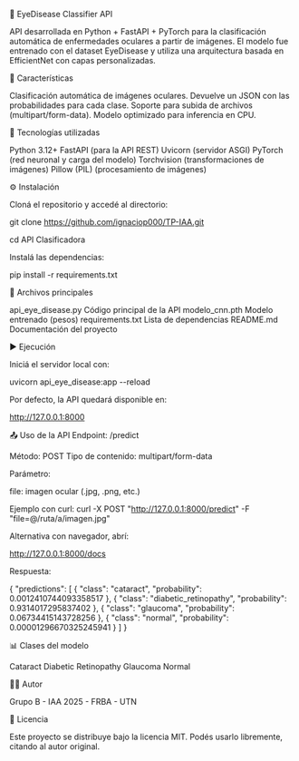 🧠 EyeDisease Classifier API

API desarrollada en Python + FastAPI + PyTorch para la clasificación automática de enfermedades oculares a partir de imágenes. El modelo fue entrenado con el dataset EyeDisease y utiliza una arquitectura basada en EfficientNet con capas personalizadas.

🚀 Características

Clasificación automática de imágenes oculares. Devuelve un JSON con las probabilidades para cada clase. Soporte para subida de archivos (multipart/form-data). Modelo optimizado para inferencia en CPU.

🧩 Tecnologías utilizadas

Python 3.12+ FastAPI (para la API REST) Uvicorn (servidor ASGI) PyTorch (red neuronal y carga del modelo) Torchvision (transformaciones de imágenes) Pillow (PIL) (procesamiento de imágenes)

⚙️ Instalación

Cloná el repositorio y accedé al directorio:

git clone https://github.com/ignaciop000/TP-IAA.git

cd API Clasificadora

Instalá las dependencias:

pip install -r requirements.txt

🧱 Archivos principales

api_eye_disease.py Código principal de la API modelo_cnn.pth Modelo entrenado (pesos) requirements.txt Lista de dependencias README.md Documentación del proyecto

▶️ Ejecución

Iniciá el servidor local con:

uvicorn api_eye_disease:app --reload

Por defecto, la API quedará disponible en:

http://127.0.0.1:8000

📤 Uso de la API Endpoint: /predict

Método: POST Tipo de contenido: multipart/form-data

Parámetro:

file: imagen ocular (.jpg, .png, etc.)

Ejemplo con curl: curl -X POST "http://127.0.0.1:8000/predict"
-F "file=@/ruta/a/imagen.jpg"

Alternativa con navegador, abrí:

http://127.0.0.1:8000/docs

Respuesta:

{ "predictions": [ { "class": "cataract", "probability": 0.0012410744093358517 }, { "class": "diabetic_retinopathy", "probability": 0.9314017295837402 }, { "class": "glaucoma", "probability": 0.06734415143728256 }, { "class": "normal", "probability": 0.00001296670325245941 } ] }

📊 Clases del modelo

Cataract Diabetic Retinopathy Glaucoma Normal

👨‍💻 Autor

Grupo B - IAA 2025 - FRBA - UTN

📄 Licencia

Este proyecto se distribuye bajo la licencia MIT. Podés usarlo libremente, citando al autor original.
